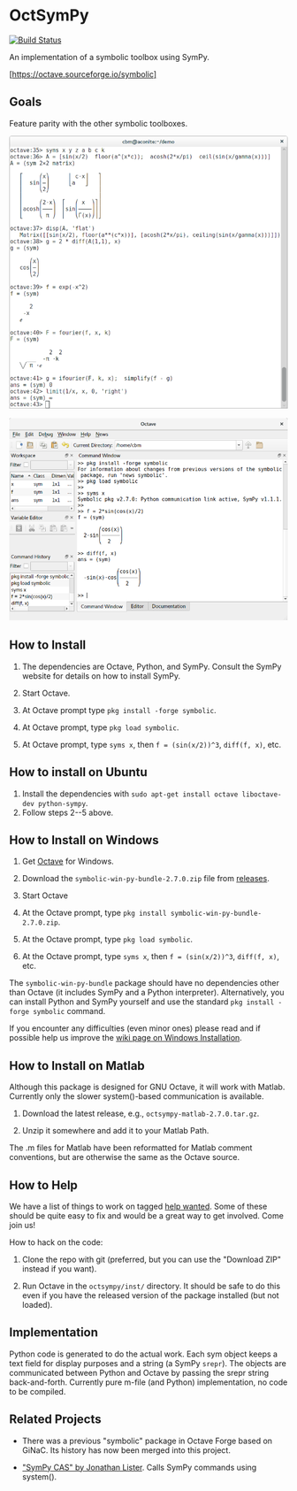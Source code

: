 OctSymPy
========

[![Build Status](https://travis-ci.org/cbm755/octsympy.svg?branch=master)](https://travis-ci.org/cbm755/octsympy)

An implementation of a symbolic toolbox using SymPy.

[https://octave.sourceforge.io/symbolic]


Goals
-----

Feature parity with the other symbolic toolboxes.

![Screenshot 1](/screenshot.png)

![Screenshot 2](/screenshot-install.png)



How to Install
--------------

1.  The dependencies are Octave, Python, and SymPy.  Consult the SymPy
    website for details on how to install SymPy.

2.  Start Octave.

3.  At Octave prompt type `pkg install -forge symbolic`.

4.  At Octave prompt, type `pkg load symbolic`.

5.  At Octave prompt, type `syms x`, then `f = (sin(x/2))^3`,
    `diff(f, x)`, etc.


How to install on Ubuntu
-------------------------

1.  Install the dependencies with
    `sudo apt-get install octave liboctave-dev python-sympy`.
2.  Follow steps 2--5 above.


How to Install on Windows
-------------------------

1.  Get [Octave](http://www.octave.org) for Windows.

2.  Download the `symbolic-win-py-bundle-2.7.0.zip` file from
    [releases](https://github.com/cbm755/octsympy/releases).

3.  Start Octave

4.  At the Octave prompt, type `pkg install symbolic-win-py-bundle-2.7.0.zip`.

5.  At the Octave prompt, type `pkg load symbolic`.

6.  At the Octave prompt, type `syms x`, then `f = (sin(x/2))^3`,
    `diff(f, x)`, etc.

The `symbolic-win-py-bundle` package should have no dependencies other than
Octave (it includes SymPy and a Python interpreter).  Alternatively, you can
install Python and SymPy yourself and use the standard
`pkg install -forge symbolic` command.

If you encounter any difficulties (even minor ones) please read and
if possible help us improve the
[wiki page on Windows Installation](https://github.com/cbm755/octsympy/wiki/Notes-on-Windows-installation).



How to Install on Matlab
------------------------

Although this package is designed for GNU Octave, it will work with
Matlab.  Currently only the slower system()-based communication is
available.

1.  Download the latest release, e.g., `octsympy-matlab-2.7.0.tar.gz`.

2.  Unzip it somewhere and add it to your Matlab Path.

The .m files for Matlab have been reformatted for Matlab comment
conventions, but are otherwise the same as the Octave source.


How to Help
-----------

We have a list of things to work on tagged [help
wanted](https://github.com/cbm755/octsympy/issues?q=is:open+is:issue+label:"help+wanted").
Some of these should be quite easy to fix and would be a great way to
get involved.  Come join us!

How to hack on the code:

1.  Clone the repo with git (preferred, but you can use the "Download
    ZIP" instead if you want).

2.  Run Octave in the `octsympy/inst/` directory.  It should be safe
    to do this even if you have the released version of the package
    installed (but not loaded).



Implementation
--------------

Python code is generated to do the actual work.  Each sym object keeps
a text field for display purposes and a string (a SymPy `srepr`).  The
objects are communicated between Python and Octave by passing the
srepr string back-and-forth.  Currently pure m-file (and Python)
implementation, no code to be compiled.



Related Projects
----------------

  * There was a previous "symbolic" package in Octave Forge based on
    GiNaC.  Its history has now been merged into this project.

  * ["SymPy CAS" by Jonathan Lister](http://www.mathworks.com/matlabcentral/fileexchange/42787-sympy-cas-in-matlab).
    Calls SymPy commands using system().

